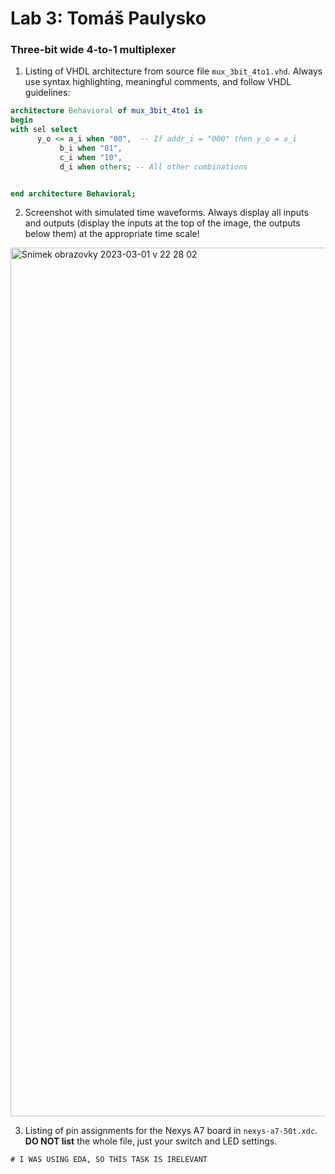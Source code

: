 # Lab 3: Tomáš Paulysko

### Three-bit wide 4-to-1 multiplexer

1. Listing of VHDL architecture from source file `mux_3bit_4to1.vhd`. Always use syntax highlighting, meaningful comments, and follow VHDL guidelines:

```vhdl
architecture Behavioral of mux_3bit_4to1 is
begin
with sel select
      y_o <= a_i when "00",  -- If addr_i = "000" then y_o = a_i
           b_i when "01",
           c_i when "10",
           d_i when others; -- All other combinations


end architecture Behavioral;
```

2. Screenshot with simulated time waveforms. Always display all inputs and outputs (display the inputs at the top of the image, the outputs below them) at the appropriate time scale!

<img width="1390" alt="Snímek obrazovky 2023-03-01 v 22 28 02" src="https://user-images.githubusercontent.com/102173814/222268856-d2289170-810e-43ef-9a91-5e04edb25412.png">


3. Listing of pin assignments for the Nexys A7 board in `nexys-a7-50t.xdc`. **DO NOT list** the whole file, just your switch and LED settings.

```shell
# I WAS USING EDA, SO THIS TASK IS IRELEVANT
```
